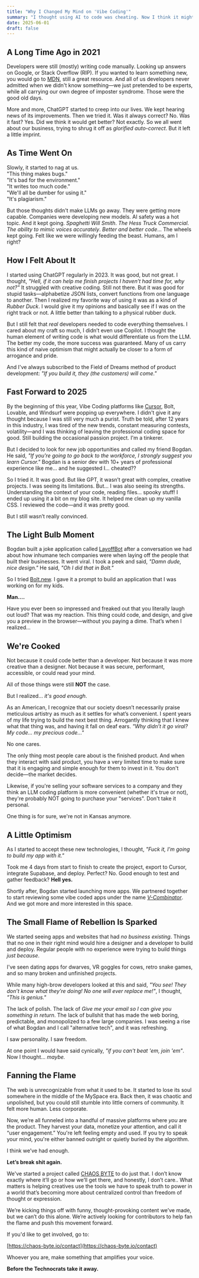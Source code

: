 ```yaml
---
title: "Why I Changed My Mind on 'Vibe Coding'"
summary: "I thought using AI to code was cheating. Now I think it might be the future. This is my personal journey from purist to punk, and why I’m rooting for the weird web to make a comeback."
date: 2025-06-01
draft: false
---
```


## A Long Time Ago in 2021

Developers were still (mostly) writing code manually. Looking up answers on Google, or Stack Overflow (RIP). If you wanted to learn something new, you would go to [MDN](https://developer.mozilla.org/), still a great resource. And all of us developers never admitted when we didn't know something—we just pretended to be experts, while all carrying our own degree of imposter syndrome. Those were the good old days.

More and more, ChatGPT started to creep into our lives. We kept hearing news of its improvements. Then we tried it. Was it always correct? No. Was it fast? Yes. Did we think it would get better? Not exactly. So we all went about our business, trying to shrug it off as *glorified auto-correct*. But it left a little imprint.

## As Time Went On

Slowly, it started to nag at us.  
"This thing makes bugs."  
"It's bad for the environment."  
"It writes too much code."  
"We'll all be dumber for using it."  
"It's plagiarism."

But those thoughts didn't make LLMs go away. They were getting more capable. Companies were developing new models. AI safety was a hot topic. And it kept going. *Spaghetti Will Smith*. *The Hess Truck Commercial*. *The ability to mimic voices accurately*. *Better and better code*... The wheels kept going. Felt like we were willingly feeding the beast. Humans, am I right?

## How I Felt About It

I started using ChatGPT regularly in 2023. It was good, but not great. I thought, *"Hell, if it can help me finish projects I haven’t had time for, why not?"* It struggled with creative coding. Still not there. But it was good for stupid tasks—alphabetize JSON lists, convert functions from one language to another. Then I realized my favorite way of using it was as a kind of *Rubber Duck*. I would give it my opinions and basically see if I was on the right track or not. A little better than talking to a physical rubber duck.

But I still felt that *real* developers needed to code everything themselves. I cared about my craft so much, I didn’t even use Copilot. I thought the human element of writing code is what would differentiate us from the LLM. The better my code, the more success was guaranteed. Many of us carry this kind of naive optimism that might actually be closer to a form of arrogance and pride.

And I've always subscribed to the Field of Dreams method of product development: *"If you build it, they (the customers) will come."*

## Fast Forward to 2025

By the beginning of this year, Vibe Coding platforms like [Cursor](https://www.cursor.sh), Bolt, Lovable, and Windsurf were popping up everywhere. I didn't give it any thought because I was still very much a purist. Truth be told, after 12 years in this industry, I was tired of the new trends, constant measuring contests, volatility—and I was thinking of leaving the professional coding space for good. Still building the occasional passion project. I'm a tinkerer.

But I decided to look for new job opportunities and called my friend Bogdan. He said, *"If you're going to go back to the workforce, I strongly suggest you learn Cursor."* Bogdan is a senior dev with 10+ years of professional experience like me... and he suggested I... cheated??

So I tried it. It was good. But like GPT, it wasn’t great with complex, creative projects. I was seeing its limitations. But... I was also seeing its strengths. Understanding the context of your code, reading files... spooky stuff! I ended up using it a bit on my blog site. It helped me clean up my vanilla CSS. I reviewed the code—and it was pretty good. 

But I still wasn’t really convinced.

## The Light Bulb Moment

Bogdan built a joke application called [LayoffBot](https://layoffbot.ai/) after a conversation we had about how inhumane tech companies were when laying off the people that built their businesses. It went viral. I took a peek and said, *"Damn dude, nice design."* He said, *"Oh I did that in Bolt."*

So I tried [Bolt.new](https://bolt.new). I gave it a prompt to build an application that I was working on for my kids.

**Man....**

Have you ever been so impressed and freaked out that you literally laugh out loud? That was my reaction. This thing could code, and design, and give you a preview in the browser—without you paying a dime. That’s when I realized...

## We're Cooked

Not because it could code better than a developer. Not because it was more creative than a designer. Not because it was secure, performant, accessible, or could read your mind.

All of those things were still **NOT** the case.

But I realized... *it's good enough*.

As an American, I recognize that our society doesn’t necessarily praise meticulous artistry as much as it settles for what’s convenient. I spent years of my life trying to build the next best thing. Arrogantly thinking that I knew what that thing was, and having it fall on deaf ears. *"Why didn’t it go viral? My code... my precious code..."*

No one cares.

The only thing most people care about is the finished product. And when they interact with said product, you have a very limited time to make sure that it is engaging and simple enough for them to invest in it. You don't decide—the market decides.

Likewise, if you're selling your software services to a company and they think an LLM coding platform is more convenient (whether it's true or not), they're probably NOT going to purchase your "services". Don't take it personal. 

One thing is for sure, we're not in Kansas anymore. 

## A Little Optimism

As I started to accept these new technologies, I thought, *"Fuck it, I’m going to build my app with it."*

Took me 4 days from start to finish to create the project, export to Cursor, integrate Supabase, and deploy. Perfect? No. Good enough to test and gather feedback? **Hell yes.**

Shortly after, Bogdan started launching more apps. We partnered together to start reviewing some vibe coded apps under the name *[V-Combinator](https://v-combinator.com)*. And we got more and more interested in this space.

## The Small Flame of Rebellion Is Sparked

We started seeing apps and websites that had *no business existing*. Things that no one in their right mind would hire a designer and a developer to build and deploy. Regular people with no experience were trying to build things *just because*. 

I've seen dating apps for dwarves, VR goggles for cows, retro snake games, and so many broken and unfinished projects.

While many high-brow developers looked at this and said, *"You see! They don’t know what they’re doing! No one will ever replace me!"*, I thought, *"This is genius."*

The lack of polish. The lack of *Give me your email so I can give you something in return*. The lack of bullshit that has made the web boring, predictable, and monopolized to a few large companies. I was seeing a rise of what Bogdan and I call "alternative tech", and it was refreshing.

I saw personality. I saw freedom. 

At one point I would have said cynically, *"if you can't beat 'em, join 'em"*.  
Now I thought... *maybe.*

## Fanning the Flame

The web is unrecognizable from what it used to be. It started to lose its soul somewhere in the middle of the MySpace era. Back then, it was chaotic and unpolished, but you could still stumble into little corners of community. It felt more human. Less corporate.

Now, we’re all funneled into a handful of massive platforms where *you* are the product. They harvest your data, monetize your attention, and call it “user engagement.” You're left feeling empty and used. If you try to speak your mind, you're either banned outright or quietly buried by the algorithm.

I think we’ve had enough.

**Let’s break shit again.**

We've started a project called [CHAOS BYTE](https://chaos-byte.io) to do just that. I don’t know exactly where it’ll go or how we’ll get there, and honestly, I don’t care.. What matters is helping creatives use the tools we have to speak truth to power in a world that’s becoming more about centralized control than freedom of thought or expression.

We’re kicking things off with funny, thought-provoking content we’ve made, but we can’t do this alone. We’re actively looking for contributors to help fan the flame and push this movement forward.

If you'd like to get involved, go to:

[https://chaos-byte.io/contact](https://chaos-byte.io/contact)

Whoever you are, make something that amplifies your voice.

**Before the Technocrats take it away.**

